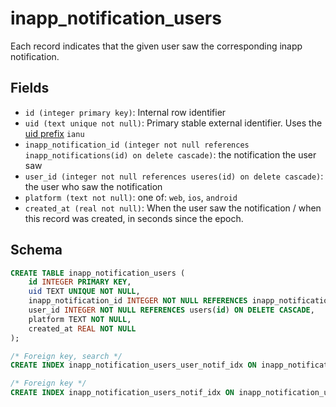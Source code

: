 # inapp_notification_users

Each record indicates that the given user saw the corresponding inapp notification.

## Fields

- `id (integer primary key)`: Internal row identifier
- `uid (text unique not null)`: Primary stable external identifier. Uses the
  [uid prefix](../uid_prefixes.md) `ianu`
- `inapp_notification_id (integer not null references inapp_notifications(id) on delete cascade)`:
  the notification the user saw
- `user_id (integer not null references useres(id) on delete cascade)`: the user who saw the
  notification
- `platform (text not null)`: one of: `web`, `ios`, `android`
- `created_at (real not null)`: When the user saw the notification / when this record was created,
  in seconds since the epoch.

## Schema

```sql
CREATE TABLE inapp_notification_users (
    id INTEGER PRIMARY KEY,
    uid TEXT UNIQUE NOT NULL,
    inapp_notification_id INTEGER NOT NULL REFERENCES inapp_notifications(id) ON DELETE CASCADE,
    user_id INTEGER NOT NULL REFERENCES users(id) ON DELETE CASCADE,
    platform TEXT NOT NULL,
    created_at REAL NOT NULL
);

/* Foreign key, search */
CREATE INDEX inapp_notification_users_user_notif_idx ON inapp_notification_users(user_id, inapp_notification_id, created_at);

/* Foreign key */
CREATE INDEX inapp_notification_users_notif_idx ON inapp_notification_users(inapp_notification_id);
```
